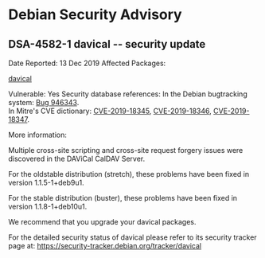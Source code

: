 
Debian Security Advisory
========================


DSA-4582-1 davical -- security update
-------------------------------------



Date Reported:
13 Dec 2019
Affected Packages:

[davical](https://packages.debian.org/src:davical)

Vulnerable:
Yes
Security database references:
In the Debian bugtracking system: [Bug 946343](https://bugs.debian.org/cgi-bin/bugreport.cgi?bug=946343).  
In Mitre's CVE dictionary: [CVE-2019-18345](https://security-tracker.debian.org/tracker/CVE-2019-18345), [CVE-2019-18346](https://security-tracker.debian.org/tracker/CVE-2019-18346), [CVE-2019-18347](https://security-tracker.debian.org/tracker/CVE-2019-18347).  

More information:

Multiple cross-site scripting and cross-site request forgery issues were
discovered in the DAViCal CalDAV Server.


For the oldstable distribution (stretch), these problems have been fixed
in version 1.1.5-1+deb9u1.


For the stable distribution (buster), these problems have been fixed in
version 1.1.8-1+deb10u1.


We recommend that you upgrade your davical packages.


For the detailed security status of davical please refer to
its security tracker page at:
<https://security-tracker.debian.org/tracker/davical>





